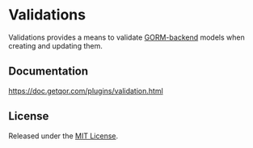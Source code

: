 # Validations

Validations provides a means to validate [GORM-backend](https://github.com/moisespsena-go/aorm) models when creating and updating them.

## Documentation

<https://doc.getqor.com/plugins/validation.html>

## License

Released under the [MIT License](http://opensource.org/licenses/MIT).
